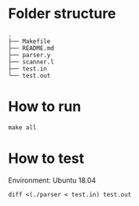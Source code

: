 # Folder structure
```
.
├── Makefile
├── README.md
├── parser.y
├── scanner.l
├── test.in
└── test.out
```
# How to run
```
make all
```

# How to test
Environment: Ubuntu 18.04
```
diff <(./parser < test.in) test.out
```
